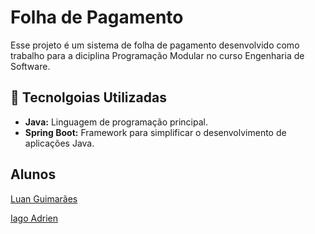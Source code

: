 # Folha de Pagamento
Esse projeto é um sistema de folha de pagamento desenvolvido como trabalho para a diciplina Programação Modular
no curso Engenharia de Software.

## 🚀 Tecnolgoias Utilizadas
- **Java:** Linguagem de programação principal.
- **Spring Boot:** Framework para simplificar o desenvolvimento de aplicações Java.

## Alunos
[Luan Guimarães](https://github.com/LuanGuimas)

[Iago Adrien](https://github.com/Miukiyn)
